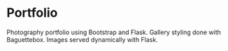 # Portfolio
Photography portfolio using Bootstrap and Flask. Gallery styling done with Baguettebox. Images served dynamically with Flask.
